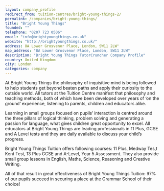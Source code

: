 ```yaml
---
layout: company_profile
redirect_from: tuition-centres/bright-young-things-2/
permalink: /companies/bright-young-things/
title: "Bright Young Things"
founded: ""
telephone: "0207 723 0506"
email: "info@brightyoungthings.co.uk"
website: "http://brightyoungthings.co.uk/"
address: 8A Lower Grosvenor Place, London, SW11 2LW"
map_address: "8A Lower Grosvenor Place, London, SW11 2LW"
description: "Bright Young Things TutorCruncher Company Profile"
country: United Kingdom
city: London
categories: company
---
```

At Bright Young Things the philosophy of inquisitive mind is being followed to help students get beyond beaten paths and apply their curiosity to the outside world. All tutors at the Tuition Centre manifest that philosophy and teaching methods, both of which have been developed over years of ‘on the ground’ experience, listening to parents, children and educators alike.

Learning in small groups focused on pupils’ interaction is centred around the three pillars of logical thinking, problem solving and generating a passion for language, what gives children great opportunity to excel. All educators at Bright Young Things are leading professionals in 11 Plus, GCSE and A Level tests and they are daily available to discuss your child’s progress. 

Bright Young Things Tuition offers following courses: 11 Plus, Medway Tes,t Kent Test, 13 Plus GCSE and A-Level, Year 5 Assessment. They also provide small group lessons in English, Maths, Science, Reasoning and Creative Writing.

All of that result in great effectiveness of Bright Young Things Tuition: 97% of our pupils succeed in securing a place at the Grammar School of their choice!